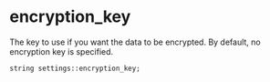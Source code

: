 # encryption_key
The key to use if you want the data to be encrypted. By default, no encryption key is specified.

`string settings::encryption_key;`
